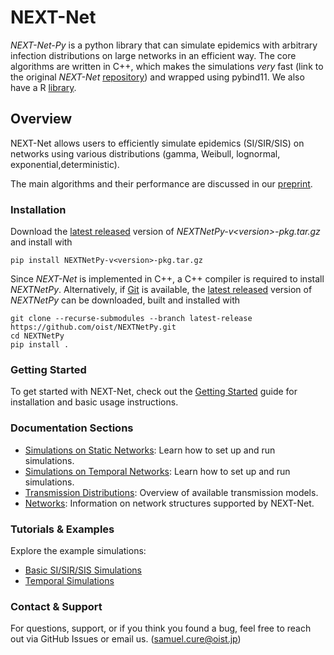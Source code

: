 # NEXT-Net

*NEXT-Net-Py* is a python library that can simulate epidemics with arbitrary infection distributions on large networks in an efficient way. The core algorithms are written in C++, which makes the simulations *very* fast (link to the original *NEXT-Net* [repository](https://github.com/oist/NEXTNet)) and wrapped using pybind11. We also have a R [library](https://github.com/oist/NEXTNetR).


## Overview
NEXT-Net allows users to efficiently simulate epidemics (SI/SIR/SIS) on networks using various distributions (gamma, Weibull, lognormal, exponential,deterministic).

The main algorithms and their performance are discussed in our [preprint](https://arxiv.org/abs/2412.07095).

### Installation

Download the [latest released](https://github.com/oist/NEXTNetPy/releases) version of *NEXTNetPy-v\<version\>-pkg.tar.gz* and install with

    pip install NEXTNetPy-v<version>-pkg.tar.gz
   
Since *NEXT-Net* is implemented in C++, a C++ compiler is required to install *NEXTNetPy*. Alternatively, if [Git](https://git-scm.com/downloads) is available, the [latest released](https://github.com/oist/NEXTNetPy/releases) version of *NEXTNetPy* can be downloaded, built and installed with

    git clone --recurse-submodules --branch latest-release https://github.com/oist/NEXTNetPy.git
    cd NEXTNetPy
    pip install .    

### Getting Started
To get started with NEXT-Net, check out the [Getting Started](getting_started.md) guide for installation and basic usage instructions.

### Documentation Sections
- [Simulations on Static Networks](simulations_static.md): Learn how to set up and run simulations.
- [Simulations on Temporal Networks](simulations_static.md): Learn how to set up and run simulations.
- [Transmission Distributions](transmission_distributions.md): Overview of available transmission models.
- [Networks](networks.md): Information on network structures supported by NEXT-Net.

### Tutorials & Examples
Explore the example simulations:
- [Basic SI/SIR/SIS Simulations](examples/simulations_examples.md)
- [Temporal Simulations](examples/simulations_temporal.md)

### Contact & Support
For questions, support, or if you think you found a bug, feel free to reach out via GitHub Issues or email us. (samuel.cure@oist.jp)